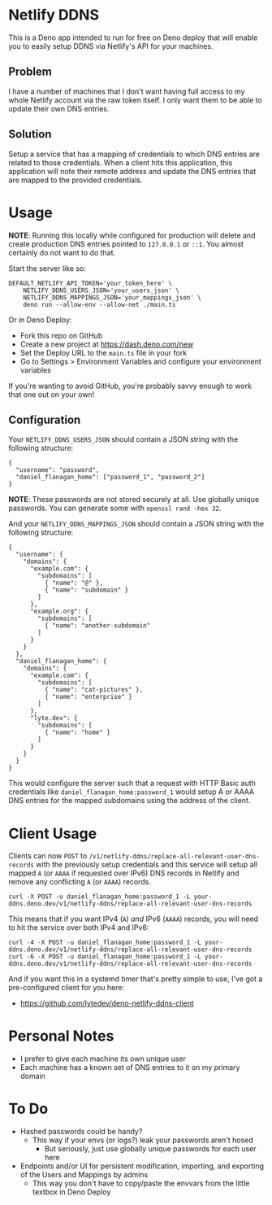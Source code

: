 # Netlify DDNS

This is a Deno app intended to run for free on Deno deploy that will enable you
to easily setup DDNS via Netlify's API for your machines.

## Problem

I have a number of machines that I don't want having full access to my whole
Netlify account via the raw token itself. I only want them to be able to update
their own DNS entries.

## Solution

Setup a service that has a mapping of credentials to which DNS entries are
related to those credentials. When a client hits this application, this
application will note their remote address and update the DNS entries that are
mapped to the provided credentials.

# Usage

**NOTE**: Running this locally while configured for production will delete and
create production DNS entries pointed to `127.0.0.1` or `::1`. You almost
certainly do not want to do that.

Start the server like so:

    DEFAULT_NETLIFY_API_TOKEN='your_token_here' \
        NETLIFY_DDNS_USERS_JSON='your_users_json' \
        NETLIFY_DDNS_MAPPINGS_JSON='your_mappings_json' \
        deno run --allow-env --allow-net ./main.ts

Or in Deno Deploy:

- Fork this repo on GitHub
- Create a new project at https://dash.deno.com/new
- Set the Deploy URL to the `main.ts` file in your fork
- Go to Settings > Environment Variables and configure your environment variables

If you're wanting to avoid GitHub, you're probably savvy enough to work that
one out on your own!

## Configuration

Your `NETLIFY_DDNS_USERS_JSON` should contain a JSON string with the following structure:

    {
      "username": "password",
      "daniel_flanagan_home": ["password_1", "password_2"]
    }

**NOTE**: These passwords are not stored securely at all. Use globally unique passwords. You can generate some with `openssl rand -hex 32`.

And your `NETLIFY_DDNS_MAPPINGS_JSON` should contain a JSON string with the following structure:

    {
      "username": {
        "domains": {
          "example.com": {
            "subdomains": [
              { "name": "@" },
              { "name": "subdomain" }
            ]
          },
          "example.org": {
            "subdomains": [
              { "name": "another-subdomain"
            ]
          }
        }
      },
      "daniel_flanagan_home": {
        "domains": {
          "example.com": {
            "subdomains": [
              { "name": "cat-pictures" },
              { "name": "enterprise" }
            ]
          },
          "lyte.dev": {
            "subdomains": [
              { "name": "home" }
            ]
          }
        }
      }
    }

This would configure the server such that a request with HTTP Basic auth
credentials like `daniel_flanagan_home:password_1` would setup A or AAAA DNS
entries for the mapped subdomains using the address of the client.

# Client Usage

Clients can now `POST` to
`/v1/netlify-ddns/replace-all-relevant-user-dns-records` with the previously
setup credentials and this service will setup all mapped `A` (or `AAAA` if
requested over IPv6) DNS records in Netlify and remove any conflicting `A` (or
`AAAA`) records.

    curl -X POST -u daniel_flanagan_home:password_1 -L your-ddns.deno.dev/v1/netlify-ddns/replace-all-relevant-user-dns-records

This means that if you want IPv4 (`A`) _and_ IPv6 (`AAAA`) records, you will need to hit the
service over both IPv4 and IPv6:

    curl -4 -X POST -u daniel_flanagan_home:password_1 -L your-ddns.deno.dev/v1/netlify-ddns/replace-all-relevant-user-dns-records
    curl -6 -X POST -u daniel_flanagan_home:password_1 -L your-ddns.deno.dev/v1/netlify-ddns/replace-all-relevant-user-dns-records

And if you want this in a systemd timer that's pretty simple to use, I've got a pre-configured client for you here:

- https://github.com/lytedev/deno-netlify-ddns-client

# Personal Notes

- I prefer to give each machine its own unique user
- Each machine has a known set of DNS entries to it on my primary domain

# To Do

- Hashed passwords could be handy?
  - This way if your envs (or logs?) leak your passwords aren't hosed
    - But seriously, just use globally unique passwords for each user here
- Endpoints and/or UI for persistent modification, importing, and exporting of the Users and Mappings by admins
  - This way you don't have to copy/paste the envvars from the little textbox in Deno Deploy
